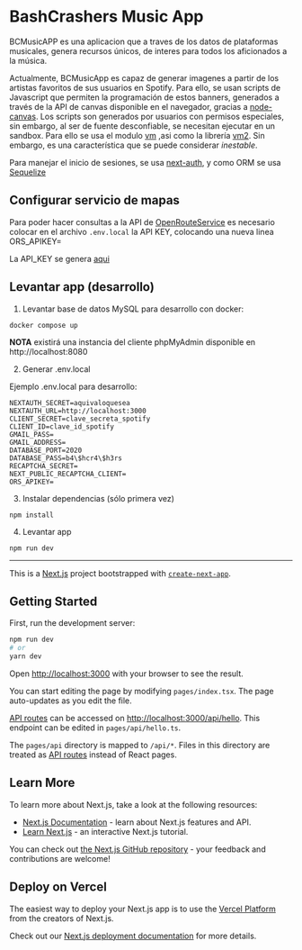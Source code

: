 # BashCrashers Music App

BCMusicAPP es una aplicacion que a traves de los datos de plataformas musicales, genera recursos únicos, de interes para todos los aficionados a la música.

Actualmente, BCMusicApp es capaz de generar imagenes a partir de los artistas favoritos de sus usuarios en Spotify.
Para ello, se usan scripts de Javascript que permiten la programación de estos banners, generados a través de la API de canvas disponible en el navegador, gracias a [node-canvas](https://github.com/Automattic/node-canvas).
Los scripts son generados por usuarios con permisos especiales, sin embargo, al ser de fuente desconfiable, se necesitan ejecutar en un sandbox. Para ello se usa el modulo [vm](https://nodejs.org/docs/v0.4.8/api/vm.html) ,asi como la librería [vm2](https://nodejs.org/docs/v0.4.8/api/vm.html). Sin embargo, es una característica que se puede considerar _inestable_.

Para manejar el inicio de sesiones, se usa [next-auth](https://next-auth.js.org/), y como ORM se usa [Sequelize](https://sequelize.org/)

## Configurar servicio de mapas

Para poder hacer consultas a la API de [OpenRouteService](https://openrouteservice.org/dev/#/api-docs/v2/) es necesario colocar en el archivo `.env.local` la API KEY, colocando una nueva linea ORS_APIKEY=

La API_KEY se genera [aqui](https://openrouteservice.org/dev/#/login)

## Levantar app (desarrollo)

1. Levantar base de datos MySQL para desarrollo con docker:

```
docker compose up
```

**NOTA** existirá una instancia del cliente phpMyAdmin disponible en http://localhost:8080

2. Generar .env.local

Ejemplo .env.local para desarrollo:

```
NEXTAUTH_SECRET=aquivaloquesea
NEXTAUTH_URL=http://localhost:3000
CLIENT_SECRET=clave_secreta_spotify
CLIENT_ID=clave_id_spotify
GMAIL_PASS=
GMAIL_ADDRESS=
DATABASE_PORT=2020
DATABASE_PASS=b4\$hcr4\$h3rs
RECAPTCHA_SECRET=
NEXT_PUBLIC_RECAPTCHA_CLIENT=
ORS_APIKEY=
```

3. Instalar dependencias (sólo primera vez)

```
npm install
```

4. Levantar app

```
npm run dev
```

---

This is a [Next.js](https://nextjs.org/) project bootstrapped with [`create-next-app`](https://github.com/vercel/next.js/tree/canary/packages/create-next-app).

## Getting Started

First, run the development server:

```bash
npm run dev
# or
yarn dev
```

Open [http://localhost:3000](http://localhost:3000) with your browser to see the result.

You can start editing the page by modifying `pages/index.tsx`. The page auto-updates as you edit the file.

[API routes](https://nextjs.org/docs/api-routes/introduction) can be accessed on [http://localhost:3000/api/hello](http://localhost:3000/api/hello). This endpoint can be edited in `pages/api/hello.ts`.

The `pages/api` directory is mapped to `/api/*`. Files in this directory are treated as [API routes](https://nextjs.org/docs/api-routes/introduction) instead of React pages.

## Learn More

To learn more about Next.js, take a look at the following resources:

- [Next.js Documentation](https://nextjs.org/docs) - learn about Next.js features and API.
- [Learn Next.js](https://nextjs.org/learn) - an interactive Next.js tutorial.

You can check out [the Next.js GitHub repository](https://github.com/vercel/next.js/) - your feedback and contributions are welcome!

## Deploy on Vercel

The easiest way to deploy your Next.js app is to use the [Vercel Platform](https://vercel.com/new?utm_medium=default-template&filter=next.js&utm_source=create-next-app&utm_campaign=create-next-app-readme) from the creators of Next.js.

Check out our [Next.js deployment documentation](https://nextjs.org/docs/deployment) for more details.

